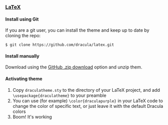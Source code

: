 ### [LaTeX](https://www.latex-project.org)

#### Install using Git

If you are a git user, you can install the theme and keep up to date by cloning the repo:

    $ git clone https://github.com/dracula/latex.git

#### Install manually

Download using the [GitHub .zip download](https://github.com/dracula/latex/archive/master.zip) option and unzip them.

#### Activating theme

1. Copy `draculatheme.sty` to the directory of your LaTeX project, and add
   `\usepackage{draculatheme}` to your preamble
2. You can use (for example) `\color{draculapurple}` in your LaTeX code to
   change the color of specific text, or just leave it with the default Dracula
   colors
3. Boom! It's working
